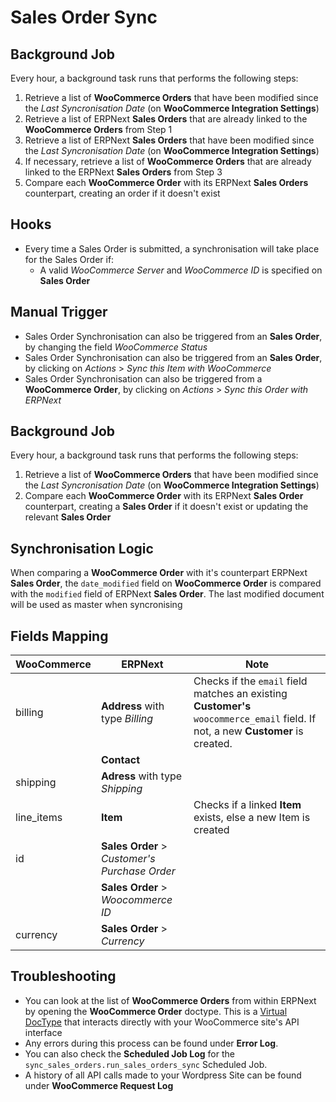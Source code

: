 # Sales Order Sync

## Background Job

Every hour, a background task runs that performs the following steps:
1. Retrieve a list of **WooCommerce Orders** that have been modified since the *Last Syncronisation Date* (on **WooCommerce Integration Settings**) 
2. Retrieve a list of ERPNext **Sales Orders** that are already linked to the **WooCommerce Orders** from Step 1
3. Retrieve a list of ERPNext **Sales Orders** that have been modified since the *Last Syncronisation Date* (on **WooCommerce Integration Settings**)
4. If necessary, retrieve a list of **WooCommerce Orders** that are already linked to the ERPNext **Sales Orders** from Step 3
5. Compare each **WooCommerce Order** with its ERPNext **Sales Orders** counterpart, creating an order if it doesn't exist

## Hooks

- Every time a Sales Order is submitted, a synchronisation will take place for the Sales Order if:
  -  A valid *WooCommerce Server* and *WooCommerce ID* is specified on **Sales Order**

## Manual Trigger
- Sales Order Synchronisation can also be triggered from an **Sales Order**, by changing the field *WooCommerce Status*
- Sales Order Synchronisation can also be triggered from an **Sales Order**, by clicking on *Actions* > *Sync this Item with WooCommerce*
- Sales Order Synchronisation can also be triggered from a **WooCommerce Order**, by clicking on *Actions* > *Sync this Order with ERPNext*

## Background Job

Every hour, a background task runs that performs the following steps:
1. Retrieve a list of **WooCommerce Orders** that have been modified since the *Last Syncronisation Date* (on **WooCommerce Integration Settings**) 
2. Compare each **WooCommerce Order** with its ERPNext **Sales Order** counterpart, creating a **Sales Order** if it doesn't exist or updating the relevant **Sales Order**

## Synchronisation Logic
When comparing a **WooCommerce Order** with it's counterpart ERPNext **Sales Order**, the `date_modified` field on **WooCommerce Order** is compared with the `modified` field of ERPNext **Sales Order**. The last modified document will be used as master when syncronising

## Fields Mapping

| WooCommerce | ERPNext                                       | Note                                                                                                                             |
| ----------- | --------------------------------------------- | -------------------------------------------------------------------------------------------------------------------------------- |
| billing     | **Address** with type *Billing*               | Checks if the `email` field matches an existing **Customer's** `woocommerce_email` field. If not, a new **Customer** is created. |
|             | **Contact**                                   |                                                                                                                                  |
| shipping    | **Adress** with type *Shipping*               |                                                                                                                                  |
| line_items  | **Item**                                      | Checks if a linked **Item** exists, else a new Item is created                                                                   |
| id          | **Sales Order** > *Customer's Purchase Order* |                                                                                                                                  |
|             | **Sales Order** > *Woocommerce ID*            |                                                                                                                                  |
| currency    | **Sales Order** > *Currency*                  |                                                                                                                                  |



## Troubleshooting
- You can look at the list of **WooCommerce Orders** from within ERPNext by opening the **WooCommerce Order** doctype. This is a [Virtual DocType](https://frappeframework.com/docs/v15/user/en/basics/doctypes/virtual-doctype) that interacts directly with your WooCommerce site's API interface
- Any errors during this process can be found under **Error Log**.
- You can also check the **Scheduled Job Log** for the `sync_sales_orders.run_sales_orders_sync` Scheduled Job.
- A history of all API calls made to your Wordpress Site can be found under **WooCommerce Request Log**

